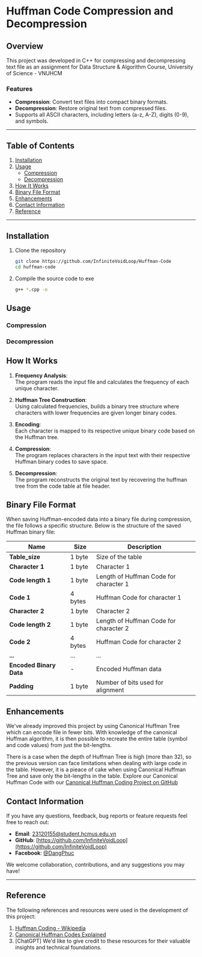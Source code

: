 # Huffman Code Compression and Decompression

## Overview 
This project was developed in C++ for compressing and decompressing text file as an assignment for Data Structure & Algorithm Course, University of Science - VNUHCM

### Features
- **Compression**: Convert text files into compact binary formats.  
- **Decompression**: Restore original text from compressed files.  
- Supports all ASCII characters, including letters (a-z, A-Z), digits (0-9), and symbols.

---

## Table of Contents  
1. [Installation](#installation)  
2. [Usage](#usage)  
    - [Compression](#compression)  
    - [Decompression](#decompression)  
3. [How It Works](#how-it-works)  
4. [Binary File Format](#binary-file-format)  
5. [Enhancements](#enhancements)  
6. [Contact Information](#contact-information)
7. [Reference](#reference)
---

## Installation  

1. Clone the repository
   ```bash  
   git clone https://github.com/InfiniteVoidLoop/Huffman-Code
   cd huffman-code  

2. Compile the source code to exe
    ```bash
    g++ *.cpp -o 
    
## Usage  

### Compression  

### Decompression

## How It Works  

1. **Frequency Analysis**:  
   The program reads the input file and calculates the frequency of each unique character.  

2. **Huffman Tree Construction**:  
   Using calculated frequencies, builds a binary tree structure where characters with lower frequencies are given longer binary codes.

3. **Encoding**:  
   Each character is mapped to its respective unique binary code based on the Huffman tree.  

4. **Compression**:  
   The program replaces characters in the input text with their respective Huffman binary codes to save space.  

5. **Decompression**:  
   The program reconstructs the original text by recovering the huffman tree from the code table at file header.

## Binary File Format
When saving Huffman-encoded data into a binary file during compression, the file follows a specific structure. Below is the structure of the saved Huffman binary file:


| **Name**            | **Size**   | **Description**                              |
|---------------------|------------|-----------------------------------------------|
| **Table_size**      | 1 byte     | Size of the table                             |
| **Character 1**     | 1 byte     | Character 1                                    |
| **Code length 1**   | 1 byte     | Length of Huffman Code for character 1        |
| **Code 1**          | 4 bytes    | Huffman Code for character 1                  |
| **Character 2**     | 1 byte     | Character 2                                    |
| **Code length 2**   | 1 byte     | Length of Huffman Code for character 2        |
| **Code 2**          | 4 bytes    | Huffman Code for character 2                  |
| **...**             | ...        | ...                                           |
| **Encoded Binary Data** | -       | Encoded Huffman data                         |
| **Padding**         | 1 byte     | Number of bits used for alignment            |


## Enhancements
We've already improved this project by using Canonical Huffman Tree which can encode file in fewer bits. With knowledge of the canonical Huffman algorithm, it is then possible to recreate the entire table (symbol and code values) from just the bit-lengths.

There is a case when the depth of Huffman Tree is high (more than 32), so the previous version can face limitations when dealing with large code in the table. However, it is a pieace of cake when using Canonical Huffman Tree and save only the bit-lengths in the table.
Explore our Canonical Huffman Code with our [Canonical Huffman Coding Project on GitHub](https://github.com/InfiniteVoidLoop/Canonical-Huffman-Code)


## Contact Information

If you have any questions, feedback, bug reports or feature requests feel free to reach out:

- **Email**: [23120155@student.hcmus.edu.vn](mailto:23120155@student.hcmus.edu.vn)  
- **GitHub**: [https://github.com/InfiniteVoidLoop](https://github.com/InfiniteVoidLoop)  
- **Facebook**: [@DangPhuc](https://www.facebook.com/pg.bas.ket/)  

We welcome collaboration, contributions, and any suggestions you may have!

---
## Reference
The following references and resources were used in the development of this project:

1. [Huffman Coding - Wikipedia](https://en.wikipedia.org/wiki/Huffman_coding)  
2. [Canonical Huffman Codes Explained](https://www.geeksforgeeks.org/canonical-huffman-coding/)  
3. [ChatGPT]
We'd like to give credit to these resources for their valuable insights and technical foundations.
